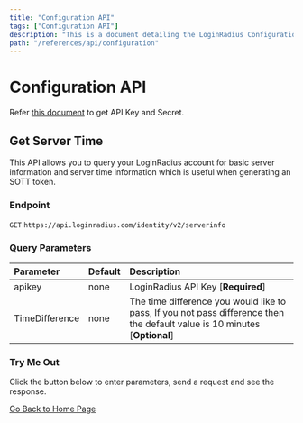 ```yaml
---
title: "Configuration API"
tags: ["Configuration API"]
description: "This is a document detailing the LoginRadius Configuration APIs."
path: "/references/api/configuration"
---
```


# Configuration API

Refer <a href="https://www.loginradius.com/docs/developer/faq/#how-to-retrieve-api-key-and-secret" target="_blank">this document</a> to get API Key and Secret.

## Get Server Time

  This API allows you to query your LoginRadius account for basic server information and server time information which is useful when generating an SOTT token.

  ### Endpoint
  `GET` `https://api.loginradius.com/identity/v2/serverinfo`

  ### Query Parameters
  | Parameter    | Default | Description |
  | :------------ | :------- | :-------------------------------------------------------------------------------- |
  | apikey | none | LoginRadius API Key [**Required**] |
  | TimeDifference | none | The time difference you would like to pass, If you not pass difference then the default value is 10 minutes [**Optional**] |

  ### Try Me Out
    
  Click the button below to enter parameters, send a request and see the response.

  <try-me-out id="get-server-time" endpoint="https://api.loginradius.com/identity/v2/serverinfo" method="GET" params='{"queryParams":[{"key":"apiKey","default":""},{"key":"timeDifference","default":""}]}' sampleresponse='{ "ServerLocation": "East Us", "ServerName": "RD0003FF3F38DD", "CurrentTime": "2017-11-06 06:15:53", "Sott": { "StartTime": "2017-11-06 06:15:53", "EndTime": "2017-11-06 06:20:53", "TimeDifference": "5 Minutes" } }'></try-me-out>

[Go Back to Home Page](/)
